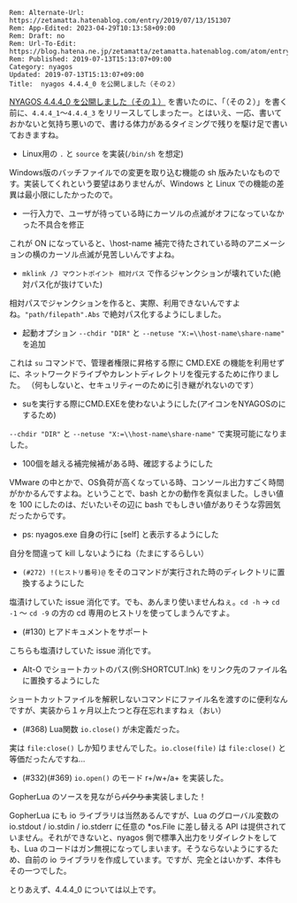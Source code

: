 ```header
Rem: Alternate-Url: https://zetamatta.hatenablog.com/entry/2019/07/13/151307
Rem: App-Edited: 2023-04-29T10:13:58+09:00
Rem: Draft: no
Rem: Url-To-Edit: https://blog.hatena.ne.jp/zetamatta/zetamatta.hatenablog.com/atom/entry/17680117127217568156
Rem: Published: 2019-07-13T15:13:07+09:00
Category: nyagos
Updated: 2019-07-13T15:13:07+09:00
Title:  nyagos 4.4.4_0 を公開しました（その２）
```
[NYAGOS 4.4.4_0 を公開しました（その１）](http://zetamatta.hatenablog.com/entry/2019/05/30/121052)
を書いたのに、「（その２）」を書く前に、`4.4.4_1`～`4.4.4_3` をリリースしてしまったー。とはいえ、一応、書いておかないと気持ち悪いので、書ける体力があるタイミングで残りを駆け足で書いておきますね。

* Linux用の `.` と `source` を実装(`/bin/sh` を想定)

Windows版のバッチファイルでの変更を取り込む機能の sh 版みたいなものです。実装してくれという要望はありませんが、Windows と Linux での機能の差異は最小限にしたかったので。

* 一行入力で、ユーザが待っている時にカーソルの点滅がオフになっていなかった不具合を修正

これが ON になっていると、\\host-name 補完で待たされている時のアニメーションの横のカーソル点滅が見苦しいんですよね。

* `mklink /J マウントポイント 相対パス` で作るジャンクションが壊れていた(絶対パス化が抜けていた)

相対パスでジャンクションを作ると、実際、利用できないんですよね。`"path/filepath".Abs` で絶対パス化するようにしました。

* 起動オプション `--chdir "DIR"` と `--netuse "X:=\\host-name\share-name"` を追加

これは `su` コマンドで、管理者権限に昇格する際に CMD.EXE の機能を利用せずに、ネットワークドライブやカレントディレクトリを復元するために作りました。
（何もしないと、セキュリティーのために引き継がれないのです）

* suを実行する際にCMD.EXEを使わないようにした(アイコンをNYAGOSのにするため)

 `--chdir "DIR"` と `--netuse "X:=\\host-name\share-name"` で実現可能になりました。

* 100個を越える補完候補がある時、確認するようにした

VMware の中とかで、OS負荷が高くなっている時、コンソール出力すごく時間がかかるんですよね。ということで、bash とかの動作を真似ました。しきい値を 100 にしたのは、だいたいその辺に bash でもしきい値がありそうな雰囲気だったからです。

* ps: nyagos.exe 自身の行に [self] と表示するようにした

自分を間違って kill しないようにね（たまにするらしい）

* `(#272) !(ヒストリ番号)@` をそのコマンドが実行された時のディレクトリに置換するようにした

塩漬けしていた issue 消化です。でも、あんまり使いませんねぇ。`cd -h` → `cd -1` ～ `cd -9` の方の cd 専用のヒストリを使ってしまうんですよ。

* (#130) ヒアドキュメントをサポート

こちらも塩漬けしていた issue 消化です。

* Alt-O でショートカットのパス(例:SHORTCUT.lnk) をリンク先のファイル名に置換するようにした

ショートカットファイルを解釈しないコマンドにファイル名を渡すのに便利なんですが、実装から１ヶ月以上たつと存在忘れますねぇ（おい）

* (#368) Lua関数 `io.close()` が未定義だった。

実は `file:close()` しか知りませんでした。`io.close(file)` は `file:close()` と等価だったんですね…

* (#332)(#369) `io.open()` のモード r+/w+/a+ を実装した。

GopherLua のソースを見ながら<del>パクりま</del>実装しました！

GopherLua にも io ライブラリは当然あるんですが、Lua のグローバル変数の io.stdout / io.stdin / io.stderr に任意の *os.File に差し替える API は提供されていません。それができないと、nyagos 側で標準入出力をリダイレクトをしても、Lua のコードはガン無視になってしまいます。そうならないようにするため、自前の io ライブラリを作成しています。ですが、完全とはいかず、本件もその一つでした。

とりあえず、4.4.4_0 については以上です。
